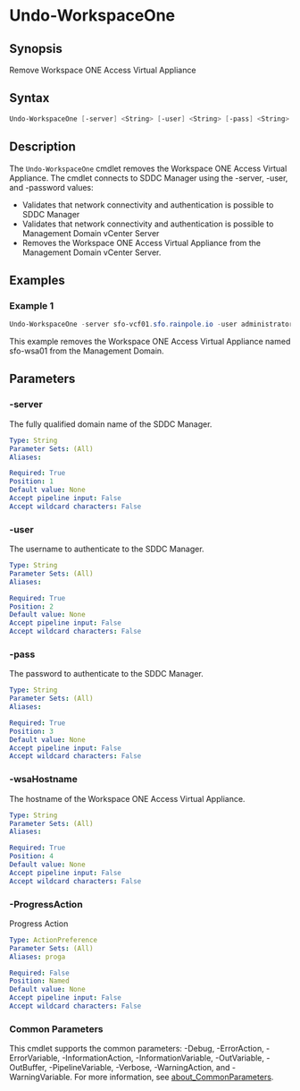 # Undo-WorkspaceOne

## Synopsis

Remove Workspace ONE Access Virtual Appliance

## Syntax

```powershell
Undo-WorkspaceOne [-server] <String> [-user] <String> [-pass] <String> [-wsaHostname] <String> [-ProgressAction <ActionPreference>] [<CommonParameters>]
```

## Description

The `Undo-WorkspaceOne` cmdlet removes the Workspace ONE Access Virtual Appliance.
The cmdlet connects
to SDDC Manager using the -server, -user, and -password values:

- Validates that network connectivity and authentication is possible to SDDC Manager
- Validates that network connectivity and authentication is possible to Management Domain vCenter Server
- Removes the Workspace ONE Access Virtual Appliance from the Management Domain vCenter Server.

## Examples

### Example 1

```powershell
Undo-WorkspaceOne -server sfo-vcf01.sfo.rainpole.io -user administrator@vsphere.local -pass VMw@re1! -wsaHostname sfo-wsa01
```

This example removes the Workspace ONE Access Virtual Appliance named sfo-wsa01 from the Management Domain.

## Parameters

### -server

The fully qualified domain name of the SDDC Manager.

```yaml
Type: String
Parameter Sets: (All)
Aliases:

Required: True
Position: 1
Default value: None
Accept pipeline input: False
Accept wildcard characters: False
```

### -user

The username to authenticate to the SDDC Manager.

```yaml
Type: String
Parameter Sets: (All)
Aliases:

Required: True
Position: 2
Default value: None
Accept pipeline input: False
Accept wildcard characters: False
```

### -pass

The password to authenticate to the SDDC Manager.

```yaml
Type: String
Parameter Sets: (All)
Aliases:

Required: True
Position: 3
Default value: None
Accept pipeline input: False
Accept wildcard characters: False
```

### -wsaHostname

The hostname of the Workspace ONE Access Virtual Appliance.

```yaml
Type: String
Parameter Sets: (All)
Aliases:

Required: True
Position: 4
Default value: None
Accept pipeline input: False
Accept wildcard characters: False
```

### -ProgressAction

Progress Action

```yaml
Type: ActionPreference
Parameter Sets: (All)
Aliases: proga

Required: False
Position: Named
Default value: None
Accept pipeline input: False
Accept wildcard characters: False
```

### Common Parameters

This cmdlet supports the common parameters: -Debug, -ErrorAction, -ErrorVariable, -InformationAction, -InformationVariable, -OutVariable, -OutBuffer, -PipelineVariable, -Verbose, -WarningAction, and -WarningVariable. For more information, see [about_CommonParameters](http://go.microsoft.com/fwlink/?LinkID=113216).
